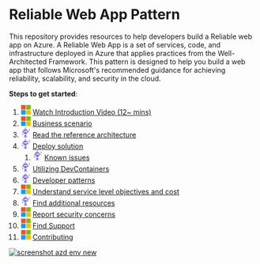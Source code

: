 # Reliable Web App Pattern

This repository provides resources to help developers build a Reliable web app on Azure. A Reliable Web App is a set of services, code, and infrastructure deployed in Azure that applies practices from the Well-Architected Framework. This pattern is designed to help you build a web app that follows Microsoft's recommended guidance for achieving reliability, scalability, and security in the cloud.

**Steps to get started**:

1. <img src="assets/icons/microsoft.png" height="20px" /> [Watch Introduction Video (12~ mins)](https://aka.ms/eap-intro-video)
1. <img src="assets/icons/microsoft.png" height="20px" /> [Business scenario](business-scenario.md)
1. <img src="assets/icons/dotnetbot.png" height="20px" /> [Read the reference architecture](reliable-web-app.md)
1. <img src="assets/icons/dotnetbot.png" height="20px" /> [Deploy solution](deploy-solution.md)
    1. <img src="assets/icons/dotnetbot.png" height="20px" /> [Known issues](known-issues.md)
1. <img src="assets/icons/dotnetbot.png" height="20px" /> [Utilizing DevContainers](dev-containers.md)
1. <img src="assets/icons/dotnetbot.png" height="20px" /> [Developer patterns](patterns.md)
1. <img src="assets/icons/microsoft.png" height="20px" /> [Understand service level objectives and cost](slo-and-cost.md)
1. <img src="assets/icons/dotnetbot.png" height="20px" /> [Find additional resources](additional-resources.md)
1. <img src="assets/icons/microsoft.png" height="20px" /> [Report security concerns](SECURITY.md)
1. <img src="assets/icons/microsoft.png" height="20px" /> [Find Support](SUPPORT.md)
1. <img src="assets/icons/microsoft.png" height="20px" /> [Contributing](CONTRIBUTING.md)

[![screenshot azd env new](./assets/Guide/Intro-video.jpg)](https://aka.ms/eap-intro-video)

